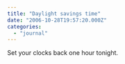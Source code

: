 ```yaml
---
title: "Daylight savings time"
date: "2006-10-28T19:57:20.000Z"
categories: 
  - "journal"
---
```


Set your clocks back one hour tonight.

